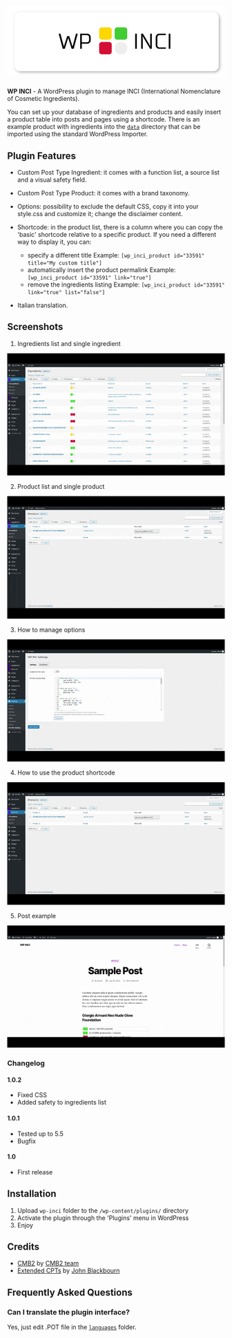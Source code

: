 # ![WP INCI](https://github.com/xlthlx/wp-inci/blob/master/img/banner.png "WordPress Plugin") 
 
**WP INCI** - A WordPress plugin to manage INCI (International Nomenclature of Cosmetic Ingredients).

You can set up your database of ingredients and products and easily insert a product table into posts and pages using a shortcode.
There is an example product with ingredients into the [`data`](https://github.com/xlthlx/wp-inci/tree/master/data) directory that can be imported using the standard WordPress Importer.

## Plugin Features

* Custom Post Type Ingredient: it comes with a function list, a source list and a visual safety field.
* Custom Post Type Product: it comes with a brand taxonomy.
* Options: possibility to exclude the default CSS, copy it into your style.css and customize it; change the disclaimer content.
* Shortcode: in the product list, there is a column where you can copy the 'basic' shortcode relative to a specific product.
If you need a different way to display it, you can:

    * specify a different title
    Example: `[wp_inci_product id="33591" title="My custom title"]`
    * automatically insert the product permalink
    Example: `[wp_inci_product id="33591" link="true"]`
    * remove the ingredients listing
    Example: `[wp_inci_product id="33591" link="true" list="false"]`

* Italian translation.

## Screenshots

1. Ingredients list and single ingredient

![Ingredients list and single ingredient](https://github.com/xlthlx/wp-inci/blob/master/img/screenshot-1.gif)

2. Product list and single product

![Product list and single product](https://github.com/xlthlx/wp-inci/blob/master/img/screenshot-2.gif)

3. How to manage options

![How to manage options](https://github.com/xlthlx/wp-inci/blob/master/img/screenshot-3.gif)

4. How to use the product shortcode

![How to use the product shortcode](https://github.com/xlthlx/wp-inci/blob/master/img/screenshot-4.gif)

5. Post example

![Post example](https://github.com/xlthlx/wp-inci/blob/master/img/screenshot-5.gif)

### Changelog

#### 1.0.2
* Fixed CSS
* Added safety to ingredients list

#### 1.0.1
* Tested up to 5.5
* Bugfix

#### 1.0
* First release

## Installation

1. Upload `wp-inci` folder to the `/wp-content/plugins/` directory
2. Activate the plugin through the 'Plugins' menu in WordPress
4. Enjoy

## Credits
* [CMB2](https://en-gb.wordpress.org/plugins/cmb2/) by [CMB2 team](https://cmb2.io/)
* [Extended CPTs](https://github.com/johnbillion/extended-cpts) by [John Blackbourn](https://johnblackbourn.com/)

## Frequently Asked Questions

### Can I translate the plugin interface?
Yes, just edit .POT file in the [`languages`](https://github.com/xlthlx/wp-inci/tree/master/languages) folder.
